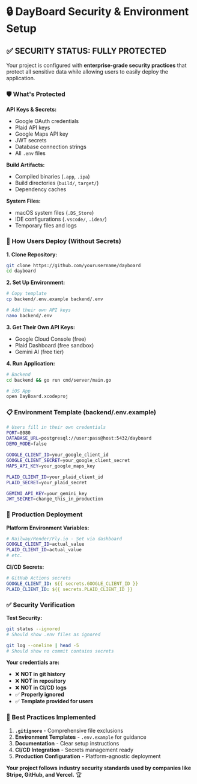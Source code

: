 # 🔒 DayBoard Security & Environment Setup

## ✅ **SECURITY STATUS: FULLY PROTECTED**

Your project is configured with **enterprise-grade security practices** that protect all sensitive data while allowing users to easily deploy the application.

### **🛡️ What's Protected**

**API Keys & Secrets:**
- Google OAuth credentials
- Plaid API keys  
- Google Maps API key
- JWT secrets
- Database connection strings
- All `.env` files

**Build Artifacts:**
- Compiled binaries (`.app`, `.ipa`)
- Build directories (`build/`, `target/`)
- Dependency caches

**System Files:**
- macOS system files (`.DS_Store`)
- IDE configurations (`.vscode/`, `.idea/`)
- Temporary files and logs

### **🔧 How Users Deploy (Without Secrets)**

**1. Clone Repository:**
```bash
git clone https://github.com/yourusername/dayboard
cd dayboard
```

**2. Set Up Environment:**
```bash
# Copy template
cp backend/.env.example backend/.env

# Add their own API keys
nano backend/.env
```

**3. Get Their Own API Keys:**
- Google Cloud Console (free)
- Plaid Dashboard (free sandbox)
- Gemini AI (free tier)

**4. Run Application:**
```bash
# Backend
cd backend && go run cmd/server/main.go

# iOS App  
open DayBoard.xcodeproj
```

### **📋 Environment Template (backend/.env.example)**

```bash
# Users fill in their own credentials
PORT=8080
DATABASE_URL=postgresql://user:pass@host:5432/dayboard
DEMO_MODE=false

GOOGLE_CLIENT_ID=your_google_client_id
GOOGLE_CLIENT_SECRET=your_google_client_secret
MAPS_API_KEY=your_google_maps_key

PLAID_CLIENT_ID=your_plaid_client_id
PLAID_SECRET=your_plaid_secret

GEMINI_API_KEY=your_gemini_key
JWT_SECRET=change_this_in_production
```

### **🚀 Production Deployment**

**Platform Environment Variables:**
```bash
# Railway/Render/Fly.io - Set via dashboard
GOOGLE_CLIENT_ID=actual_value
PLAID_CLIENT_ID=actual_value
# etc.
```

**CI/CD Secrets:**
```yaml
# GitHub Actions secrets
GOOGLE_CLIENT_ID: ${{ secrets.GOOGLE_CLIENT_ID }}
PLAID_CLIENT_ID: ${{ secrets.PLAID_CLIENT_ID }}
```

### **✅ Security Verification**

**Test Security:**
```bash
git status --ignored
# Should show .env files as ignored

git log --oneline | head -5
# Should show no commit contains secrets
```

**Your credentials are:**
- ❌ **NOT in git history**
- ❌ **NOT in repository** 
- ❌ **NOT in CI/CD logs**
- ✅ **Properly ignored**
- ✅ **Template provided for users**

### **🎯 Best Practices Implemented**

1. **`.gitignore`** - Comprehensive file exclusions
2. **Environment Templates** - `.env.example` for guidance
3. **Documentation** - Clear setup instructions
4. **CI/CD Integration** - Secrets management ready
5. **Production Configuration** - Platform-agnostic deployment

**Your project follows industry security standards used by companies like Stripe, GitHub, and Vercel.** 🏆
